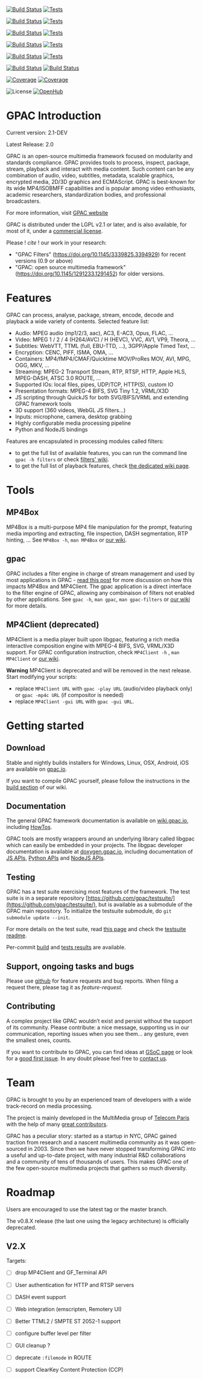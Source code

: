[![Build Status](https://tests.gpac.io/testres/badge/build/ubuntu64)](https://buildbot.gpac.io/#/grid?branch=master)
[![Tests](https://tests.gpac.io/testres/badge/tests/linux64)](https://tests.gpac.io/)

[![Build Status](https://tests.gpac.io/testres/badge/build/ubuntu32)](https://buildbot.gpac.io/#/grid?branch=master)
[![Tests](https://tests.gpac.io/testres/badge/tests/linux32)](https://tests.gpac.io/)

[![Build Status](https://tests.gpac.io/testres/badge/build/windows64)](https://buildbot.gpac.io/#/grid?branch=master)
[![Tests](https://tests.gpac.io/testres/badge/tests/win64)](https://tests.gpac.io/)

[![Build Status](https://tests.gpac.io/testres/badge/build/windows32)](https://buildbot.gpac.io/#/grid?branch=master)
[![Tests](https://tests.gpac.io/testres/badge/tests/win32)](https://tests.gpac.io/)

[![Build Status](https://tests.gpac.io/testres/badge/build/macos)](https://buildbot.gpac.io/#/grid?branch=master)
[![Tests](https://tests.gpac.io/testres/badge/tests/macos)](https://tests.gpac.io/)

[![Build Status](https://tests.gpac.io/testres/badge/build/ios)](https://buildbot.gpac.io/#/grid?branch=master)
[![Build Status](https://tests.gpac.io/testres/badge/build/android)](https://buildbot.gpac.io/#/grid?branch=master)

[![Coverage](https://tests.gpac.io/testres/badge/cov/linux64?branch=master)](https://tests.gpac.io/testres/)
[![Coverage](https://tests.gpac.io/testres/badge/covfn/linux64?branch=master)](https://tests.gpac.io/testres/)

![License](https://img.shields.io/badge/license-LGPL-blue.svg)
[![OpenHub](https://www.openhub.net/p/gpac/widgets/project_thin_badge.gif)](https://www.openhub.net/p/gpac)


# GPAC Introduction
Current version: 2.1-DEV

Latest Release: 2.0

GPAC is an open-source multimedia framework focused on modularity and standards compliance.
GPAC provides tools to process, inspect, package, stream, playback and interact with media content. Such content can be any combination of audio, video, subtitles, metadata, scalable graphics, encrypted media, 2D/3D graphics and ECMAScript.
GPAC is best-known for its wide MP4/ISOBMFF capabilities and is popular among video enthusiasts, academic researchers, standardization bodies, and professional broadcasters.

For more information, visit [GPAC website](http://gpac.io)

GPAC is distributed under the LGPL v2.1 or later, and is also available, for most of it, under a [commercial license](https://www.gpac-licensing.com).

Please ! _cite_ ! our work in your research:
- "GPAC Filters" (https://doi.org/10.1145/3339825.3394929) for recent versions (0.9 or above) 
- "GPAC: open source multimedia framework" (https://doi.org/10.1145/1291233.1291452) for older versions.


# Features

GPAC can process, analyse, package, stream, encode, decode and playback a wide variety of contents. Selected feature list:
- Audio: MPEG audio (mp1/2/3, aac), AC3, E-AC3, Opus, FLAC, …
- Video: MPEG 1 / 2 / 4 (H264/AVC) / H (HEVC), VVC, AV1, VP9, Theora, ...
- Subtitles: WebVTT, TTML (full, EBU-TTD, …), 3GPP/Apple Timed Text, …
- Encryption: CENC, PIFF, ISMA, OMA, ...
- Containers: MP4/fMP4/CMAF/Quicktime MOV/ProRes MOV, AVI, MPG, OGG, MKV, ...
- Streaming: MPEG-2 Transport Stream, RTP, RTSP, HTTP, Apple HLS, MPEG-DASH, ATSC 3.0 ROUTE, ...
- Supported IOs: local files, pipes, UDP/TCP, HTTP(S), custom IO
- Presentation formats: MPEG-4 BIFS, SVG Tiny 1.2, VRML/X3D
- JS scripting through QuickJS for both SVG/BIFS/VRML and extending GPAC framework tools
- 3D support (360 videos, WebGL JS filters…)
- Inputs: microphone, camera, desktop grabbing
- Highly configurable media processing pipeline
- Python and NodeJS bindings

Features are encapsulated in processing modules called filters:
- to get the full list of available features, you can run the command line `gpac -h filters` or check [filters' wiki](https://github.com/gpac/gpac/wiki/Filters).
- to get the full list of playback features, check [the dedicated wiki page](https://github.com/gpac/gpac/wiki/Player-Features).


# Tools

## MP4Box
MP4Box is a multi-purpose MP4 file manipulation for the prompt, featuring media importing and extracting, file inspection, DASH segmentation, RTP hinting, ... See `MP4Box -h`, `man MP4Box` or [our wiki](https://wiki.gpac.io/MP4Box).


## gpac 
GPAC includes a filter engine in charge of stream management and used by most applications in GPAC - [read this post](https://wiki.gpac.io/Rearchitecture) for more discussion on how this impacts MP4Box and MP4Client.
The gpac application is a direct interface to the filter engine of GPAC, allowing any combinaison of filters not enabled by other applications. See `gpac -h`, `man gpac`, `man gpac-filters` or [our wiki](https://wiki.gpac.io/Filters) for more details.

## MP4Client (deprecated)
MP4Client is a media player built upon libgpac, featuring a rich media interactive composition engine with MPEG-4 BIFS, SVG, VRML/X3D support.
For GPAC configuration instruction, check `MP4Client -h` ,  `man MP4Client` or [our wiki](https://wiki.gpac.io/mp4client).

__Warning__
MP4Client is deprecated and will be removed in the next release. Start modifying your scripts:
- replace `MP4Client URL` with `gpac -play URL` (audio/video playback only) or `gpac -mp4c URL` (if compositor is needed)
- replace `MP4Client -gui URL` with `gpac -gui URL`.

# Getting started
## Download
Stable and nightly builds installers for Windows, Linux, OSX, Android, iOS are available on [gpac.io](https://gpac.wp.imt.fr/downloads/).

If you want to compile GPAC yourself, please follow the instructions in the [build section](https://wiki.gpac.io/Build-Introduction) of our wiki.

## Documentation
The general GPAC framework documentation is available on [wiki.gpac.io](https://wiki.gpac.io), including [HowTos](https://github.com/gpac/gpac/wiki/Howtos).

GPAC tools are mostly wrappers around an underlying library called libgpac which can easily be embedded in your projects. The libgpac developer documentation is available at [doxygen.gpac.io](https://doxygen.gpac.io), including documentation of [JS APIs](https://doxygen.gpac.io/group__jsapi__grp.html), [Python APIs](https://doxygen.gpac.io/group__pyapi__grp.html) and [NodeJS APIs](https://doxygen.gpac.io/group__nodejs__grp.html).


## Testing
GPAC has a test suite exercising most features of the framework. The test suite is in a separate repository [https://github.com/gpac/testsuite/](https://github.com/gpac/testsuite/), but is available as a submodule of the GPAC main repository. To initialize the testsuite submodule, do `git submodule update --init`.

For more details on the test suite, read [this page](https://github.com/gpac/gpac/wiki/GPAC_tests) and check the [testsuite readme](https://github.com/gpac/testsuite).

Per-commit [build](https://buildbot.gpac.io/) and [tests results](https://tests.gpac.io) are available.


## Support, ongoing tasks and bugs

Please use [github](https://github.com/gpac/gpac/issues) for feature requests and bug reports. When filing a request there, please tag it as _feature-request_.	

## Contributing
A complex project like GPAC wouldn’t exist and persist without the support of its community. Please contribute: a nice message, supporting us in our communication, reporting issues when you see them… any gesture, even the smallest ones, counts. 

If you want to contribute to GPAC, you can find ideas at [GSoC page](https://gpac.wp.imt.fr/jobs/google-summer-of-code-ideas/) or look for a [good first issue](https://github.com/gpac/gpac/labels/good%20first%20issue). In any doubt please feel free to [contact us](mailto:contact@gpac.io).

# Team
GPAC is brought to you by an experienced team of developers with a wide track-record on media processing. 

The project is mainly developed in the MultiMedia group of [Telecom Paris](https://www.telecom-paris.fr/) with the help of many [great contributors](https://github.com/gpac/gpac/graphs/contributors).

GPAC has a peculiar story: started as a startup in NYC, GPAC gained traction from research and a nascent multimedia community as it was open-sourced in 2003. Since then we have never stopped transforming GPAC into a useful and up-to-date project, with many industrial R&D collaborations and a community of tens of thousands of users. This makes GPAC one of the few open-source multimedia projects that gathers so much diversity.


# Roadmap
Users are encouraged to use the latest tag or the master branch.

The v0.8.X release (the last one using the legacy architecture) is officially deprecated.

## V2.X
Targets:
- [ ] drop MP4Client and GF_Terminal API
- [ ] User authentication for HTTP and RTSP servers
- [ ] DASH event support
- [ ] Web integration (emscripten, Remotery UI)
- [ ] Better TTML2 / SMPTE ST 2052-1 support
- [ ] configure buffer level per filter
- [ ] GUI cleanup ?
- [ ] deprecate `:filemode` in ROUTE
- [ ] support ClearKey Content Protection (CCP)

